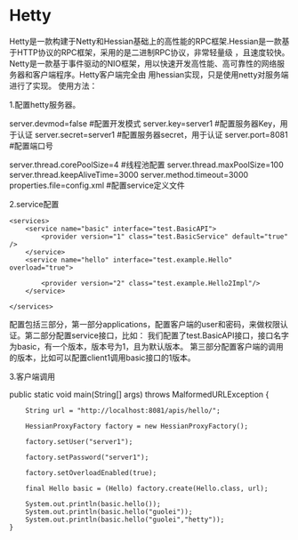 Hetty
=====
Hetty是一款构建于Netty和Hessian基础上的高性能的RPC框架.Hessian是一款基于HTTP协议的RPC框架，采用的是二进制RPC协议，非常轻量级
，且速度较快。Netty是一款基于事件驱动的NIO框架，用以快速开发高性能、高可靠性的网络服务器和客户端程序。Hetty客户端完全由
用hessian实现，只是使用netty对服务端进行了实现。
使用方法：

1.配置hetty服务器。

server.devmod=false #配置开发模式
server.key=server1 #配置服务器Key，用于认证
server.secret=server1 #配置服务器secret，用于认证
server.port=8081 #配置端口号

server.thread.corePoolSize=4 #线程池配置
server.thread.maxPoolSize=100
server.thread.keepAliveTime=3000
server.method.timeout=3000
properties.file=config.xml #配置service定义文件

2.service配置

<?xml version="1.0" encoding="UTF-8"?>
<deployment>
  <applications>
		<application user="client1" password="client1"/>
	</applications>

	<services>
		<service name="basic" interface="test.BasicAPI">
			<provider version="1" class="test.BasicService" default="true" />
		</service>
		<service name="hello" interface="test.example.Hello" overload="true">
<!-- 			<provider version="1" class="test.example.HelloImpl" default="true"/> -->
			<provider version="2" class="test.example.Hello2Impl"/>
		</service>
<!-- 		<service name="hello" interface="test.example.Hello" overload="true"> -->
<!-- 			<provider version="1" class="test.example.HelloImpl" default="true"/> -->
<!-- 			<provider version="2" class="test.example.Hello2Impl"/> -->
<!-- 		</service> -->
	</services>

<!-- 	<security-settings> -->
<!-- 		<security-setting user="client1" service="hello" -->
<!-- 			version="1" /> -->

<!-- 		<security-setting appKey="client1" service="basic" /> -->
<!-- 	</security-settings> -->
</deployment>

配置包括三部分，第一部分applications，配置客户端的user和密码，来做权限认证。第二部分配置service接口，比如：
<service name="basic" interface="test.BasicAPI">
  		<provider version="1" class="test.BasicService" default="true" />
</service>
我们配置了test.BasicAPI接口，接口名字为basic，有一个版本，版本号为1，且为默认版本。
第三部分配置客户端的调用的版本，比如可以配置client1调用basic接口的1版本。

3.客户端调用

public static void main(String[] args) throws MalformedURLException {
		
		String url = "http://localhost:8081/apis/hello/";

		HessianProxyFactory factory = new HessianProxyFactory();

		factory.setUser("server1");

		factory.setPassword("server1");

		factory.setOverloadEnabled(true);

		final Hello basic = (Hello) factory.create(Hello.class, url);
		
		System.out.println(basic.hello());
		System.out.println(basic.hello("guolei"));
		System.out.println(basic.hello("guolei","hetty"));
	}
